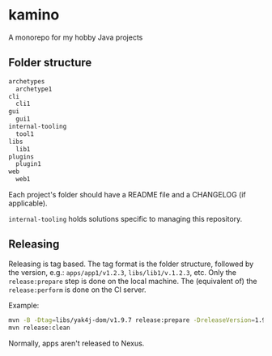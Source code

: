 # kamino

A monorepo for my hobby Java projects

## Folder structure

```txt
archetypes
  archetype1
cli
  cli1
gui
  gui1    
internal-tooling
  tool1
libs
  lib1
plugins
  plugin1
web
  web1  
```

Each project's folder should have a README file and a CHANGELOG (if applicable).

`internal-tooling` holds solutions specific to managing this repository.

## Releasing

Releasing is tag based. The tag format is the folder structure,
followed by the version, e.g.: `apps/app1/v1.2.3`, `libs/lib1/v.1.2.3`, etc.
Only the `release:prepare` step is done on the local machine.
The (equivalent of) the `release:perform` is done on the CI server.

Example:

```sh
mvn -B -Dtag=libs/yak4j-dom/v1.9.7 release:prepare -DreleaseVersion=1.9.7 -DdevelopmentVersion=1.10.0-SNAPSHOT
mvn release:clean
```

Normally, apps aren't released to Nexus.
